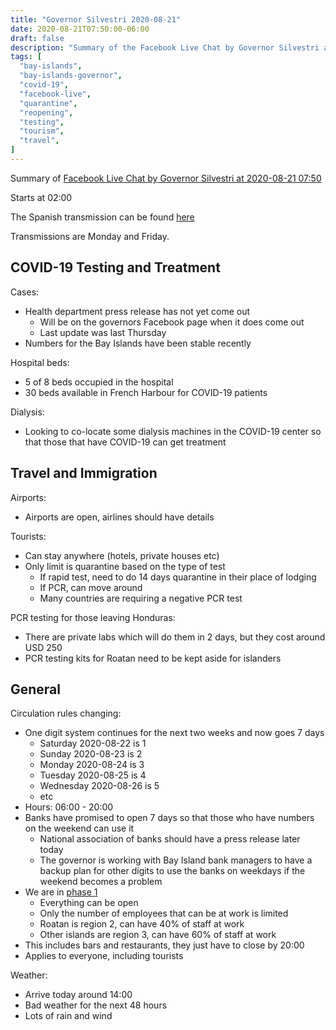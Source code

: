 ```yaml
---
title: "Governor Silvestri 2020-08-21"
date: 2020-08-21T07:50:00-06:00
draft: false
description: "Summary of the Facebook Live Chat by Governor Silvestri at 2020-08-21 07:50"
tags: [
  "bay-islands",
  "bay-islands-governor",
  "covid-19",
  "facebook-live",
  "quarantine",
  "reopening",
  "testing",
  "tourism",
  "travel",
]
---
```


Summary of [Facebook Live Chat by Governor Silvestri at 2020-08-21
07:50](https://www.facebook.com/gobernacionislas/videos/667697107433862)

Starts at 02:00

The Spanish transmission can be found
[here](https://www.facebook.com/gobernacionislas/videos/700957837159345/)

Transmissions are Monday and Friday.

COVID-19 Testing and Treatment
------------------------------

Cases:
* Health department press release has not yet come out
  * Will be on the governors Facebook page when it does come out
  * Last update was last Thursday
* Numbers for the Bay Islands have been stable recently

Hospital beds:
* 5 of 8 beds occupied in the hospital
* 30 beds available in French Harbour for COVID-19 patients

Dialysis:
* Looking to co-locate some dialysis machines in the COVID-19 center so that
  those that have COVID-19 can get treatment

Travel and Immigration
----------------------

Airports:
* Airports are open, airlines should have details

Tourists:
* Can stay anywhere (hotels, private houses etc)
* Only limit is quarantine based on the type of test
  * If rapid test, need to do 14 days quarantine in their place of lodging
  * If PCR, can move around
  * Many countries are requiring a negative PCR test

PCR testing for those leaving Honduras:
* There are private labs which will do them in 2 days, but they cost around USD
  250
* PCR testing kits for Roatan need to be kept aside for islanders

General
-------

Circulation rules changing:
* One digit system continues for the next two weeks and now goes 7 days
  * Saturday 2020-08-22 is 1
  * Sunday 2020-08-23 is 2
  * Monday 2020-08-24 is 3
  * Tuesday 2020-08-25 is 4
  * Wednesday 2020-08-26 is 5
  * etc
* Hours: 06:00 - 20:00
* Banks have promised to open 7 days so that those who have numbers on the
  weekend can use it
  * National association of banks should have a press release later today
  * The governor is working with Bay Island bank managers to have a backup plan
    for other digits to use the banks on weekdays if the weekend becomes a
    problem
* We are in [phase
  1](http://www.trabajo.gob.hn/comunicado-de-prensa-reapertura-de-fase-1/)
  * Everything can be open
  * Only the number of employees that can be at work is limited
  * Roatan is region 2, can have 40% of staff at work
  * Other islands are region 3, can have 60% of staff at work
* This includes bars and restaurants, they just have to close by 20:00
* Applies to everyone, including tourists

Weather:
* Arrive today around 14:00
* Bad weather for the next 48 hours
* Lots of rain and wind
